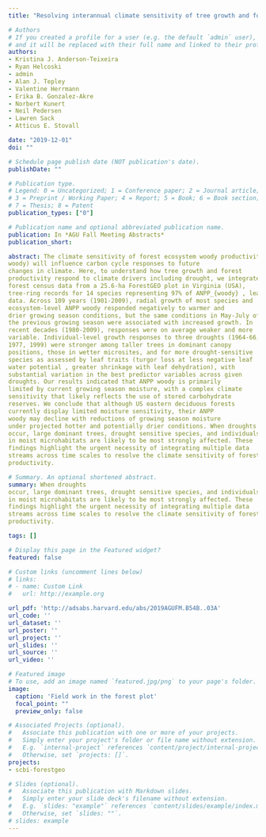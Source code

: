 ```yaml
---
title: "Resolving interannual climate sensitivity of tree growth and forest productivity by integrating tree-rings, leaf hydraulic traits, and forest census data"

# Authors
# If you created a profile for a user (e.g. the default `admin` user), write the username (folder name) here
# and it will be replaced with their full name and linked to their profile.
authors:
- Kristina J. Anderson-Teixeira
- Ryan Helcoski
- admin
- Alan J. Tepley
- Valentine Herrmann
- Erika B. Gonzalez-Akre
- Norbert Kunert
- Neil Pedersen
- Lawren Sack
- Atticus E. Stovall

date: "2019-12-01"
doi: ""

# Schedule page publish date (NOT publication's date).
publishDate: ""

# Publication type.
# Legend: 0 = Uncategorized; 1 = Conference paper; 2 = Journal article;
# 3 = Preprint / Working Paper; 4 = Report; 5 = Book; 6 = Book section;
# 7 = Thesis; 8 = Patent
publication_types: ["0"]

# Publication name and optional abbreviated publication name.
publication: In *AGU Fall Meeting Abstracts*
publication_short:

abstract: The climate sensitivity of forest ecosystem woody productivity (ANPP 
woody) will influence carbon cycle responses to future
changes in climate. Here, to understand how tree growth and forest
productivity respond to climate drivers including drought, we integrate
forest census data from a 25.6-ha ForestGEO plot in Virginia (USA),
tree-ring records for 14 species representing 97% of ANPP_{woody} , leaf hydraulic trait measurements, and microhabitat
data. Across 109 years (1901-2009), radial growth of most species and
ecosystem-level ANPP woody responded negatively to warmer and
drier growing season conditions, but the same conditions in May-July of
the previous growing season were associated with increased growth. In
recent decades (1980-2009), responses were on average weaker and more
variable. Individual-level growth responses to three droughts (1964-66,
1977, 1999) were stronger among taller trees in dominant canopy
positions, those in wetter microsites, and for more drought-sensitive
species as assessed by leaf traits (turgor loss at less negative leaf
water potential , greater shrinkage with leaf dehydration), with
substantial variation in the best predictor variables across given
droughts. Our results indicated that ANPP woody is primarily
limited by current growing season moisture, with a complex climate
sensitivity that likely reflects the use of stored carbohydrate
reserves. We conclude that although US eastern deciduous forests
currently display limited moisture sensitivity, their ANPP
woody may decline with reductions of growing season moisture
under projected hotter and potentially drier conditions. When droughts
occur, large dominant trees, drought sensitive species, and individuals
in moist microhabitats are likely to be most strongly affected. These
findings highlight the urgent necessity of integrating multiple data
streams across time scales to resolve the climate sensitivity of forest
productivity.

# Summary. An optional shortened abstract.
summary: When droughts
occur, large dominant trees, drought sensitive species, and individuals
in moist microhabitats are likely to be most strongly affected. These
findings highlight the urgent necessity of integrating multiple data
streams across time scales to resolve the climate sensitivity of forest
productivity.

tags: []

# Display this page in the Featured widget?
featured: false

# Custom links (uncomment lines below)
# links:
# - name: Custom Link
#   url: http://example.org

url_pdf: 'http://adsabs.harvard.edu/abs/2019AGUFM.B54B..03A'
url_code: ''
url_dataset: ''
url_poster: ''
url_project: ''
url_slides: ''
url_source: ''
url_video: ''

# Featured image
# To use, add an image named `featured.jpg/png` to your page's folder.
image:
  caption: 'Field work in the forest plot'
  focal_point: ""
  preview_only: false

# Associated Projects (optional).
#   Associate this publication with one or more of your projects.
#   Simply enter your project's folder or file name without extension.
#   E.g. `internal-project` references `content/project/internal-project/index.md`.
#   Otherwise, set `projects: []`.
projects:
- scbi-forestgeo

# Slides (optional).
#   Associate this publication with Markdown slides.
#   Simply enter your slide deck's filename without extension.
#   E.g. `slides: "example"` references `content/slides/example/index.md`.
#   Otherwise, set `slides: ""`.
# slides: example
---
```

